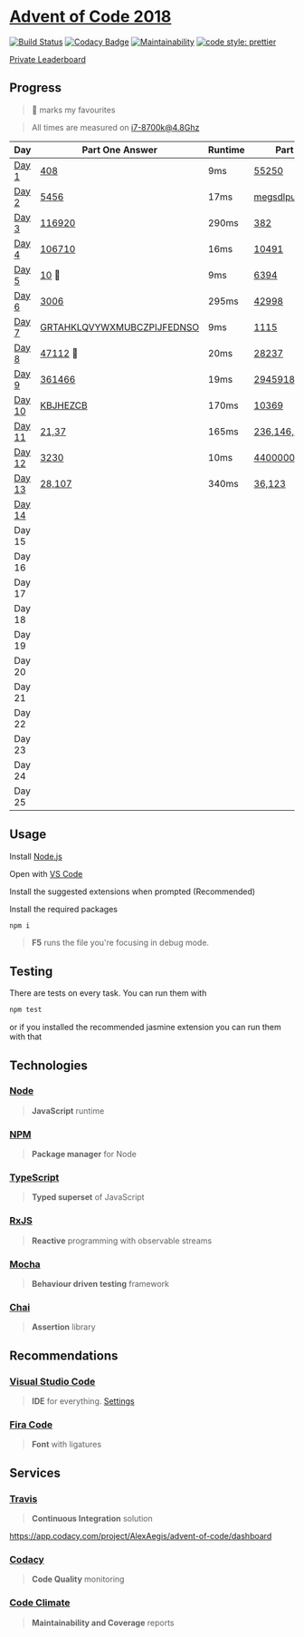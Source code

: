 # [Advent of Code 2018](https://adventofcode.com/2018/)

[![Build Status](https://travis-ci.com/AlexAegis/advent-of-code.svg?branch=master)](https://travis-ci.com/AlexAegis/advent-of-code) [![Codacy Badge](https://api.codacy.com/project/badge/Grade/3dbac1abe814499882d2ed419cbe8a55)](https://app.codacy.com/app/AlexAegis/advent-of-code?utm_source=github.com&utm_medium=referral&utm_content=AlexAegis/advent-of-code&utm_campaign=Badge_Grade_Dashboard) [![Maintainability](https://api.codeclimate.com/v1/badges/5df3d3d67dfe389dc929/maintainability)](https://codeclimate.com/github/AlexAegis/advent-of-code/maintainability) [![code style: prettier](https://img.shields.io/badge/code_style-prettier-ff69b4.svg)](https://github.com/prettier/prettier)

[Private Leaderboard](https://adventofcode.com/2018/leaderboard/private/view/243796)

## Progress

> 🌟 marks my favourites

> All times are measured on i7-8700k@4.8Ghz

| Day                         | Part One Answer                                            | Runtime | Part Two Answer                                           | Runtime |
| --------------------------- | ---------------------------------------------------------- | ------- | --------------------------------------------------------- | ------- |
| [Day 1](./src/2018/day01/)  | [408](./src/2018/day01/part_one.ts)                        | 9ms     | [55250](./src/2018/day01/part_two.ts)                     | 5161ms  |
| [Day 2](./src/2018/day02/)  | [5456](./src/2018/day02/part_one.ts)                       | 17ms    | [megsdlpulxvinkatfoyzxcbvq](./src/2018/day02/part_two.ts) | 20ms    |
| [Day 3](./src/2018/day03/)  | [116920](./src/2018/day03/part_one.ts)                     | 290ms   | [382](./src/2018/day03/part_two.ts)                       | 240ms   |
| [Day 4](./src/2018/day04/)  | [106710](./src/2018/day04/part_one.ts)                     | 16ms    | [10491](./src/2018/day04/part_two.ts)                     | 16ms    |
| [Day 5](./src/2018/day05/)  | [10](./src/2018/day05/collapse.function.ts) 🌟             | 9ms     | [6394](./src/2018/day05/part_two.ts)                      | 361ms   |
| [Day 6](./src/2018/day06/)  | [3006](./src/2018/day06/part_one.ts)                       | 295ms   | [42998](./src/2018/day06/part_two.ts)                     | 66ms    |
| [Day 7](./src/2018/day07/)  | [GRTAHKLQVYWXMUBCZPIJFEDNSO](./src/2018/day07/part_one.ts) | 9ms     | [1115](./src/2018/day07/part_two.ts)                      | 1800ms  |
| [Day 8](./src/2018/day08/)  | [47112](./src/2018/day08/node.class.ts) 🌟                 | 20ms    | [28237](./src/2018/day08/node.class.ts)                   | 12ms    |
| [Day 9](./src/2018/day09/)  | [361466](./src/2018/day09/part_one.ts)                     | 19ms    | [2945918550](./src/2018/day09/part_two.ts)                | 346ms   |
| [Day 10](./src/2018/day10/) | [KBJHEZCB](./src/2018/day10/task.ts)                       | 170ms   | [10369](./src/2018/day10/task.ts)                         | 170ms   |
| [Day 11](./src/2018/day11/) | [21,37](./src/2018/day11/part_one.ts)                      | 165ms   | [236,146,12](./src/2018/day11/part_two.ts)                | 63007ms |
| [Day 12](./src/2018/day12/) | [3230](./src/2018/day12/part_one.ts)                       | 10ms    | [4400000000304](./src/2018/day12/part_two.ts)             | 24ms    |
| [Day 13](./src/2018/day13/) | [28,107](./src/2018/day13/cart.class.ts)                   | 340ms   | [36,123](./src/2018/day13/part_two.ts)                    | 20000ms |
| [Day 14](./src/2018/day14/) |                                                            |         |                                                           |         |
| Day 15                      |                                                            |         |                                                           |         |
| Day 16                      |                                                            |         |                                                           |         |
| Day 17                      |                                                            |         |                                                           |         |
| Day 18                      |                                                            |         |                                                           |         |
| Day 19                      |                                                            |         |                                                           |         |
| Day 20                      |                                                            |         |                                                           |         |
| Day 21                      |                                                            |         |                                                           |         |
| Day 22                      |                                                            |         |                                                           |         |
| Day 23                      |                                                            |         |                                                           |         |
| Day 24                      |                                                            |         |                                                           |         |
| Day 25                      |                                                            |         |                                                           |         |

## Usage

Install [Node.js](https://nodejs.org/en/)

Open with [VS Code](https://code.visualstudio.com/)

Install the suggested extensions when prompted (Recommended)

Install the required packages

```bash
npm i
```

> **F5** runs the file you're focusing in debug mode.

## Testing

There are tests on every task. You can run them with

```bash
npm test
```

or if you installed the recommended jasmine extension you can run them with that

## Technologies

### [Node](https://nodejs.org/en/)

> **JavaScript** runtime

### [NPM](https://www.npmjs.com/)

> **Package manager** for Node

### [TypeScript](https://www.typescriptlang.org/)

> **Typed superset** of JavaScript

### [RxJS](http://reactivex.io/)

> **Reactive** programming with observable streams

### [Mocha](https://mochajs.org/)

> **Behaviour driven testing** framework

### [Chai](https://www.chaijs.com/)

> **Assertion** library

## Recommendations

### [Visual Studio Code](https://code.visualstudio.com/)

> **IDE** for everything. [Settings](./.vscode/)

### [Fira Code](https://github.com/tonsky/FiraCode)

> **Font** with ligatures

## Services

### [Travis](https://travis-ci.com/)

> **Continuous Integration** solution

https://app.codacy.com/project/AlexAegis/advent-of-code/dashboard

### [Codacy](https://codacy.com/)

> **Code Quality** monitoring

### [Code Climate](https://codeclimate.com/)

> **Maintainability and Coverage** reports

